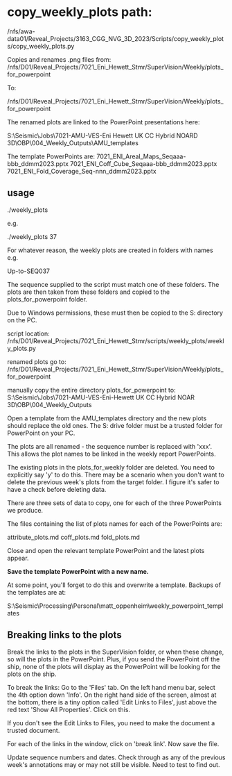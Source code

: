 # copy_weekly_plots path:
/nfs/awa-data01/Reveal_Projects/3163_CGG_NVG_3D_2023/Scripts/copy_weekly_plots/copy_weekly_plots.py

Copies and renames .png files from:
/nfs/D01/Reveal_Projects/7021_Eni_Hewett_Stmr/SuperVision/Weekly/plots_for_powerpoint

To:

/nfs/D01/Reveal_Projects/7021_Eni_Hewett_Stmr/SuperVision/Weekly/plots_for_powerpoint

The renamed plots are linked to the PowerPoint presentations here:

S:\Seismic\Jobs\7021-AMU-VES-Eni Hewett UK CC Hybrid NOARD 3D\OBP\004_Weekly_Outputs\AMU_templates

The template PowerPoints are:
7021_ENI_Areal_Maps_Seqaaa-bbb_ddmm2023.pptx
7021_ENI_Coff_Cube_Seqaaa-bbb_ddmm2023.pptx
7021_ENI_Fold_Coverage_Seq-nnn_ddmm2023.pptx

## usage

./weekly_plots <sequence>

e.g.

./weekly_plots 37

For whatever reason, the weekly plots are created in folders with names e.g.

Up-to-SEQ037

The sequence supplied to the script must match one of these folders. The plots
are then taken from these folders and copied to the plots_for_powerpoint
folder.

Due to Windows permissions, these must then be copied to the S: directory on the PC.

script location:
/nfs/D01/Reveal_Projects/7021_Eni_Hewett_Stmr/scripts/weekly_plots/weekly_plots.py

renamed plots go to:
/nfs/D01/Reveal_Projects/7021_Eni_Hewett_Stmr/SuperVision/Weekly/plots_for_powerpoint

manually copy the entire directory plots_for_powerpoint to:
S:\Seismic\Jobs\7021-AMU-VES-Eni-Hewett UK CC Hybrid NOAR 3D\OBP\004_Weekly_Outputs

Open a template from the AMU_templates directory and the new plots should replace the old ones.
The S: drive folder must be a trusted folder for PowerPoint on your PC.

The plots are all renamed - the sequence number is replaced with 'xxx'. This
allows the plot names to be linked in the weekly report PowerPoints.

The existing plots in the plots_for_weekly folder are deleted. You need to
explicitly say 'y' to do this. There may be a scenario when you don't want to
delete the previous week's plots from the target folder. I figure it's safer to
have a check before deleting data.

There are three sets of data to copy, one for each of the three PowerPoints we
produce.

The files containing the list of plots names for each of the PowerPoints are:

attribute_plots.md coff_plots.md fold_plots.md

Close and open the relevant template PowerPoint and the latest plots appear.

**Save the template PowerPoint with a new name.**

At some point, you'll forget to do this and overwrite a template. Backups of the
templates are at:

S:\Seismic\Processing\Personal\matt_oppenheim\weekly_powerpoint_templates

## Breaking links to the plots

Break the links to the plots in the SuperVision folder, or when these change, so
will the plots in the PowerPoint. Plus, if you send the PowerPoint off the ship,
none of the plots will display as the PowerPoint will be looking for the plots
on the ship.

To break the links: Go to the 'Files' tab.  On the left hand menu bar, select
the 4th option down 'Info'.  On the right hand side of the screen, almost at the
bottom, there is a tiny option called 'Edit Links to Files', just above the red
text 'Show All Properties'. Click on this.

If you don't see the Edit Links to Files, you need to make the document a trusted document.

For each of the links in the window, click on 'break link'. Now save the file.

Update sequence numbers and dates. Check through as any of the previous week's
annotations may or may not still be visible. Need to test to find out.
